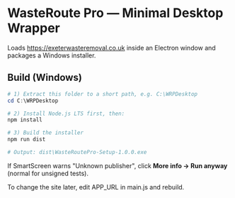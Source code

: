 # WasteRoute Pro — Minimal Desktop Wrapper

Loads https://exeterwasteremoval.co.uk inside an Electron window and packages a Windows installer.

## Build (Windows)

```powershell
# 1) Extract this folder to a short path, e.g. C:\WRPDesktop
cd C:\WRPDesktop

# 2) Install Node.js LTS first, then:
npm install

# 3) Build the installer
npm run dist

# Output: dist\WasteRoutePro-Setup-1.0.0.exe
```

If SmartScreen warns "Unknown publisher", click **More info → Run anyway** (normal for unsigned tests).

To change the site later, edit APP_URL in main.js and rebuild.
